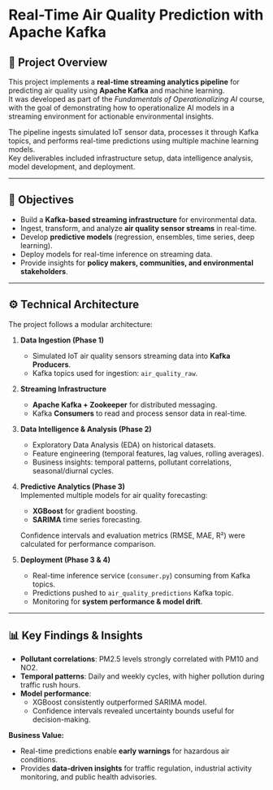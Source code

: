 # Real-Time Air Quality Prediction with Apache Kafka

## 📌 Project Overview
This project implements a **real-time streaming analytics pipeline** for predicting air quality using **Apache Kafka** and machine learning.  
It was developed as part of the *Fundamentals of Operationalizing AI* course, with the goal of demonstrating how to operationalize AI models in a streaming environment for actionable environmental insights.

The pipeline ingests simulated IoT sensor data, processes it through Kafka topics, and performs real-time predictions using multiple machine learning models.  
Key deliverables included infrastructure setup, data intelligence analysis, model development, and deployment.

---

## 🎯 Objectives
- Build a **Kafka-based streaming infrastructure** for environmental data.  
- Ingest, transform, and analyze **air quality sensor streams** in real-time.  
- Develop **predictive models** (regression, ensembles, time series, deep learning).  
- Deploy models for real-time inference on streaming data.  
- Provide insights for **policy makers, communities, and environmental stakeholders**.

---

## ⚙️ Technical Architecture
The project follows a modular architecture:

1. **Data Ingestion (Phase 1)**  
   - Simulated IoT air quality sensors streaming data into **Kafka Producers**.  
   - Kafka topics used for ingestion: `air_quality_raw`.  

2. **Streaming Infrastructure**  
   - **Apache Kafka + Zookeeper** for distributed messaging.  
   - Kafka **Consumers** to read and process sensor data in real-time.  

3. **Data Intelligence & Analysis (Phase 2)**  
   - Exploratory Data Analysis (EDA) on historical datasets.  
   - Feature engineering (temporal features, lag values, rolling averages).  
   - Business insights: temporal patterns, pollutant correlations, seasonal/diurnal cycles.  

4. **Predictive Analytics (Phase 3)**  
   Implemented multiple models for air quality forecasting:  
   - **XGBoost** for gradient boosting.  
   - **SARIMA** time series forecasting.  

   Confidence intervals and evaluation metrics (RMSE, MAE, R²) were calculated for performance comparison.

5. **Deployment (Phase 3 & 4)**  
   - Real-time inference service (`consumer.py`) consuming from Kafka topics.  
   - Predictions pushed to `air_quality_predictions` Kafka topic.  
   - Monitoring for **system performance & model drift**.  

---

## 📊 Key Findings & Insights
- **Pollutant correlations**: PM2.5 levels strongly correlated with PM10 and NO2.  
- **Temporal patterns**: Daily and weekly cycles, with higher pollution during traffic rush hours.  
- **Model performance**:  
  - XGBoost consistently outperformed SARIMA model.  
  - Confidence intervals revealed uncertainty bounds useful for decision-making.  

**Business Value:**  
- Real-time predictions enable **early warnings** for hazardous air conditions.  
- Provides **data-driven insights** for traffic regulation, industrial activity monitoring, and public health advisories.  
